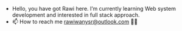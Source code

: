 - Hello, you have got Rawi here. I’m currently learning Web system development and interested in full stack approach.
- 📫 How to reach me rawiwanysr@outlook.com 👩🏽

<!---
Aumysr/Aumysr is a ✨ special ✨ repository because its `README.md` (this file) appears on your GitHub profile.
You can click the Preview link to take a look at your changes.
--->
